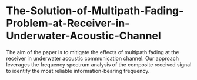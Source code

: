 # The-Solution-of-Multipath-Fading-Problem-at-Receiver-in-Underwater-Acoustic-Channel
The aim of the paper is to mitigate the effects of multipath fading at the receiver in underwater acoustic communication channel. Our approach leverages the frequency spectrum analysis of the composite received signal to identify the most reliable information-bearing frequency.
